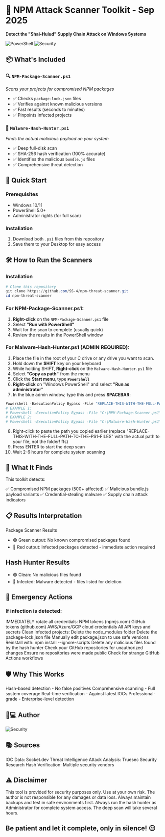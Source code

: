 # 🚨 NPM Attack Scanner Toolkit - Sep 2025

**Detect the "Shai-Hulud" Supply Chain Attack on Windows Systems**

![PowerShell](https://img.shields.io/badge/PowerShell-%235391FE.svg?style=for-the-badge&logo=powershell&logoColor=white)
![Security](https://img.shields.io/badge/Security-Expert%20Verified-green?style=for-the-badge)

## 📦 What's Included

### 🔍 `NPM-Package-Scanner.ps1`
*Scans your projects for compromised NPM packages*
- ✅ Checks `package-lock.json` files
- ✅ Verifies against known malicious versions
- ✅ Fast results (seconds to minutes)
- ✅ Pinpoints infected projects

### 🔎 `Malware-Hash-Hunter.ps1`
*Finds the actual malicious payload on your system*
- ✅ Deep full-disk scan
- ✅ SHA-256 hash verification (100% accurate)
- ✅ Identifies the malicious `bundle.js` files
- ✅ Comprehensive threat detection

## 🚀 Quick Start

### Prerequisites
- Windows 10/11
- PowerShell 5.0+
- Administrator rights (for full scan)

### Installation
1. Download both `.ps1` files from this repository
2. Save them to your Desktop for easy access

## 🛠️ How to Run the Scanners
### Installation
```powershell
# Clone this repository
git clone https://github.com/SS-4/npm-threat-scanner.git
cd npm-threat-scanner
```
### For NPM-Package-Scanner.ps1:
1. **Right-click** on the `NPM-Package-Scanner.ps1` file
2. Select **"Run with PowerShell"**
3. Wait for the scan to complete (usually quick)
4. Review the results in the PowerShell window

### For Malware-Hash-Hunter.ps1 (ADMIN REQUIRED):
1. Place the file in the root of your C drive or any drive you want to scan.
2. Hold down the **SHIFT** key on your keyboard
3. While holding SHIFT, **Right-click** on the `Malware-Hash-Hunter.ps1` file
4. Select **"Copy as path"** from the menu
5. Click the **Start menu**, type **`PowerShell`**
6. **Right-click** on "Windows PowerShell" and select **"Run as administrator"**
7. In the blue admin window, type this and press **SPACEBAR**:
```powershell
Powershell -ExecutionPolicy Bypass -File "REPLACE-THIS-WITH-THE-FULL-PATH-TO-THE-PS1-FILES"
# EXAMPLE 1:
# Powershell -ExecutionPolicy Bypass -File "C:\NPM-Package-Scanner.ps1"
# EXAMPLE 2:
# Powershell -ExecutionPolicy Bypass -File "C:\Malware-Hash-Hunter.ps1"
```

8. Right-click to paste the path you copied earlier (replace "REPLACE-THIS-WITH-THE-FULL-PATH-TO-THE-PS1-FILES" with the actual path to your file, not the folder! ffs)
9. Press ENTER to start the deep scan
10. Wait 2-6 hours for complete system scanning

## 🎯 What It Finds
This toolkit detects:

✅ Compromised NPM packages (500+ affected)
✅ Malicious bundle.js payload variants
✅ Credential-stealing malware
✅ Supply chain attack indicators

## 📋 Results Interpretation
Package Scanner Results
- 🟢 Green output: No known compromised packages found
- 🔴 Red output: Infected packages detected - immediate action required

## Hash Hunter Results
- 🟢 Clean: No malicious files found
- 🔴 Infected: Malware detected - files listed for deletion

## 🚨 Emergency Actions
### If infection is detected:

IMMEDIATELY rotate all credentials:
NPM tokens (npmjs.com)
GitHub tokens (github.com)
AWS/Azure/GCP cloud credentials
All API keys and secrets
Clean infected projects:
Delete the node_modules folder
Delete the package-lock.json file
Manually edit package.json to use safe versions
Reinstall with: npm install --ignore-scripts
Delete any malicious files found by the hash hunter
Check your GitHub repositories for unauthorized changes
Ensure no repositories were made public
Check for strange GitHub Actions workflows

## 🛡️ Why This Works
Hash-based detection - No false positives
Comprehensive scanning - Full system coverage
Real-time verification - Against latest IOCs
Professional-grade - Enterprise-level detection

## 👨💻 Author
![Security](https://img.shields.io/badge/GitHub-SS--4-181717?style=flat&logo=github)

## 📚 Sources
IOC Data: Socket.dev Threat Intelligence
Attack Analysis: Truesec Security Research
Hash Verification: Multiple security vendors

## ⚠️ Disclaimer
This tool is provided for security purposes only. Use at your own risk.
The author is not responsible for any damages or data loss. Always
maintain backups and test in safe environments first.
Always run the hash hunter as Administrator for complete system access.
The deep scan will take several hours.

## Be patient and let it complete, only in silence! 😐


